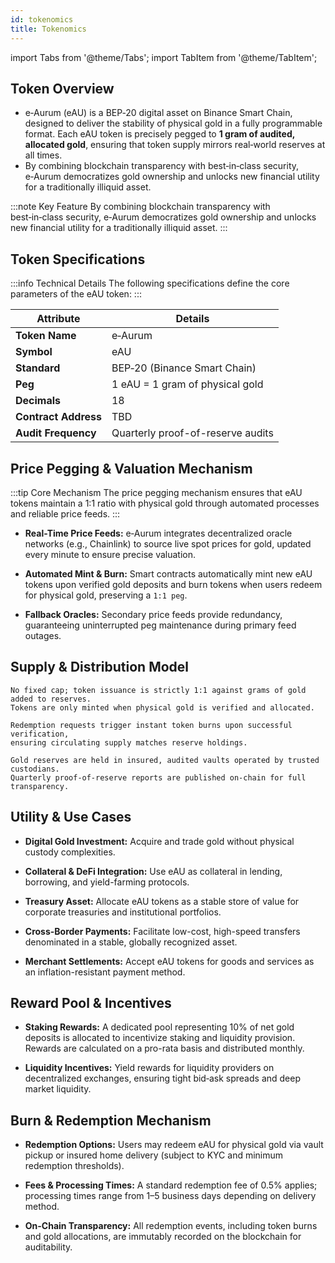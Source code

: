 ```yaml
---
id: tokenomics
title: Tokenomics 
---
```

import Tabs from '@theme/Tabs';
import TabItem from '@theme/TabItem';

## Token Overview

- e‑Aurum (eAU) is a BEP‑20 digital asset on Binance Smart Chain, designed to deliver the stability of physical gold in a fully programmable format. Each eAU token is precisely pegged to **1 gram of audited, allocated gold**, ensuring that token supply mirrors real‑world reserves at all times.
- By combining blockchain transparency with best‑in‑class security, e‑Aurum democratizes gold ownership and unlocks new financial utility for a traditionally illiquid asset.

:::note Key Feature
By combining blockchain transparency with best‑in‑class security, e‑Aurum democratizes gold ownership and unlocks new financial utility for a traditionally illiquid asset.
:::

## Token Specifications

:::info Technical Details
The following specifications define the core parameters of the eAU token:
:::

| **Attribute**        | **Details**                                        |
|----------------------|---------------------------------------------------|
| **Token Name**       | e‑Aurum                                           |
| **Symbol**           | eAU                                               |
| **Standard**         | BEP‑20 (Binance Smart Chain)                      |
| **Peg**              | 1 eAU = 1 gram of physical gold                   |
| **Decimals**         | 18                                                |
| **Contract Address** | TBD                                               |
| **Audit Frequency**  | Quarterly proof-of-reserve audits                 |

## Price Pegging & Valuation Mechanism 

:::tip Core Mechanism
The price pegging mechanism ensures that eAU tokens maintain a 1:1 ratio with physical gold through automated processes and reliable price feeds.
:::

- **Real-Time Price Feeds:** e‑Aurum integrates decentralized oracle networks (e.g., Chainlink) to source live spot prices for gold, updated every minute to ensure precise valuation. 

- **Automated Mint & Burn:** Smart contracts automatically mint new eAU tokens upon verified gold deposits and burn tokens when users redeem for physical gold, preserving a `1:1 peg`. 

- **Fallback Oracles:** Secondary price feeds provide redundancy, guaranteeing uninterrupted peg maintenance during primary feed outages. 

## Supply & Distribution Model 

<Tabs>
  <TabItem value="supply" label="Dynamic Supply">
     
    No fixed cap; token issuance is strictly 1:1 against grams of gold added to reserves.
    Tokens are only minted when physical gold is verified and allocated.
    
  </TabItem>

  <TabItem value="burn" label="Burn Mechanism">
     
    Redemption requests trigger instant token burns upon successful verification,
    ensuring circulating supply matches reserve holdings.
    
  </TabItem>

  <TabItem value="reserve" label="Reserve Management">
     
    Gold reserves are held in insured, audited vaults operated by trusted custodians.
    Quarterly proof-of-reserve reports are published on-chain for full transparency.
   
  </TabItem>
</Tabs>

## Utility & Use Cases 

- **Digital Gold Investment:** Acquire and trade gold without physical custody complexities. 

- **Collateral & DeFi Integration:** Use eAU as collateral in lending, borrowing, and yield-farming protocols. 

- **Treasury Asset:** Allocate eAU tokens as a stable store of value for corporate treasuries and institutional portfolios. 

- **Cross-Border Payments:** Facilitate low-cost, high-speed transfers denominated in a stable, globally recognized asset. 

- **Merchant Settlements:** Accept eAU tokens for goods and services as an inflation-resistant payment method. 

## Reward Pool & Incentives

- **Staking Rewards:** A dedicated pool representing 10% of net gold deposits is allocated to incentivize staking and liquidity provision. Rewards are calculated on a pro-rata basis and distributed monthly.

- **Liquidity Incentives:** Yield rewards for liquidity providers on decentralized exchanges, ensuring tight bid‑ask spreads and deep market liquidity.

## Burn & Redemption Mechanism 

- **Redemption Options:** Users may redeem eAU for physical gold via vault pickup or insured home delivery (subject to KYC and minimum redemption thresholds). 

- **Fees & Processing Times:** A standard redemption fee of 0.5% applies; processing times range from 1–5 business days depending on delivery method. 

- **On-Chain Transparency:** All redemption events, including token burns and gold allocations, are immutably recorded on the blockchain for auditability.


